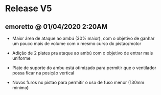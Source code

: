 # Release V5

## emoretto @ 01/04/2020 2:20AM

- Maior área de ataque ao ambú (30% maior), com o objetivo de ganhar um pouco mais de volume com o mesmo curso do pistao/motor

- Adição de 2 plates pra ataque ao ambú com o objetivo de entrar mais uniforme

- Plate de suporte do ambu está otimizado para permitir que o ventilador possa ficar na posição vertical

- Novos furos no pistao para permitir o uso de fuso menor (130mm mínimo)
